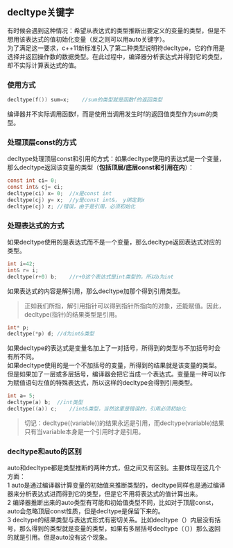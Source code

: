 ## decltype关键字
有时候会遇到这种情况：希望从表达式的类型推断出要定义的变量的类型，但是不想用该表达式的值初始化变量（反之则可以用auto关键字）。   
为了满足这一要求，c++11新标准引入了第二种类型说明符decltype，它的作用是选择并返回操作数的数据类型。在此过程中，编译器分析表达式并得到它的类型，却不实际计算表达式的值。   
### 使用方式
```c
decltype(f()) sum=x;	//sum的类型就是函数f的返回类型  
```  
编译器并不实际调用函数f，而是使用当调用发生时f的返回值类型作为sum的类型。   
### 处理顶层const的方式
decltype处理顶层const和引用的方式：如果decltype使用的表达式是一个变量，那么decltype返回该变量的类型（**包括顶层/底层const和引用在内**）：  
```c
const int ci= 0;   
const int& cj= ci;  
decltype(ci) x= 0;	//x是const int      
decltype(cj) y= x;	//y是const int&， y绑定到x     
decltype(cj) z;	//错误，由于是引用，必须初始化      
```    
### 处理表达式的方式
如果decltype使用的是表达式而不是一个变量，那么decltype返回表达式对应的类型。   
```c
int i=42;
int& r= i;
decltype(r+0) b;	//r+0这个表达式是int类型的，所以b为int   
```   
如果表达式的内容是解引用，那么decltype加那个得到引用类型。  
> 正如我们所指，解引用指针可以得到指针所指向的对象，还能赋值。因此，decltype(指针)的结果类型是引用。   
   
```c
int* p;   
decltype(*p) d;	//d为int&类型  
```   
如果decltype的表达式是变量名加上了一对括号，所得到的类型与不加括号时会有所不同。  
如果decltype使用的是一个不加括号的变量，所得到的结果就是该变量的类型。但是如果加了一层或多层括号，编译器会把它当成一个表达式。变量是一种可以作为赋值语句左值的特殊表达式，所以这样的decltype会得到引用类型。   
```c
int a= 5;    
decltype(a) b;	//int类型   
decltype((a)) c;	//int&类型，当然这里是错误的，引用必须初始化    
```   
> 切记：decltype((variable))的结果永远是引用，而decltype(variable)结果只有当variable本身是一个引用时才是引用。   
### decltype和auto的区别
auto和decltype都是类型推断的两种方式，但之间又有区别。主要体现在这几个方面：    
1 auto是通过编译器计算变量的初始值来推断类型的，decltype同样也是通过编译器来分析表达式进而得到它的类型，但是它不用将表达式的值计算出来。    
2 编译器推断出来的auto类型有可能和初始值类型不同，比如对于顶层const，auto会忽略顶层const性质，但是decltype是保留下来的。     
3 decltype的结果类型与表达式形式有密切关系。比如decltype（）内层没有括号，那么得到的类型就是变量的类型，如果有多层括号decltype（（））那么返回的就是引用。但是auto没有这个现象。        